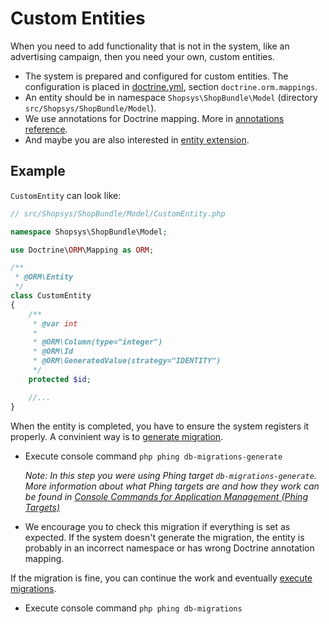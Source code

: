 # Custom Entities

When you need to add functionality that is not in the system, like an advertising campaign,
then you need your own, custom entities.

* The system is prepared and configured for custom entities.
The configuration is placed in [doctrine.yml](/project-base/app/config/packages/doctrine.yml), section `doctrine.orm.mappings`.
* An entity should be in namespace `Shopsys\ShopBundle\Model` (directory `src/Shopsys/ShopBundle/Model`).
* We use annotations for Doctrine mapping.
More in [annotations reference](https://www.doctrine-project.org/projects/doctrine-orm/en/latest/reference/annotations-reference.html).
* And maybe you are also interested in [entity extension](/docs/extensibility/entity-extension.md).

## Example

`CustomEntity` can look like:

```php
// src/Shopsys/ShopBundle/Model/CustomEntity.php

namespace Shopsys\ShopBundle\Model;

use Doctrine\ORM\Mapping as ORM;

/**
 * @ORM\Entity
 */
class CustomEntity
{
    /**
     * @var int
     *
     * @ORM\Column(type="integer")
     * @ORM\Id
     * @ORM\GeneratedValue(strategy="IDENTITY")
     */
    protected $id;

    //...
}
```

When the entity is completed, you have to ensure the system registers it properly.
A convinient way is to [generate migration](console-commands-for-application-management-phing-targets.md#db-migrations-generate).
* Execute console command `php phing db-migrations-generate`

    *Note: In this step you were using Phing target `db-migrations-generate`.
    More information about what Phing targets are and how they work can be found in [Console Commands for Application Management (Phing Targets)](/docs/introduction/console-commands-for-application-management-phing-targets.md)*

* We encourage you to check this migration if everything is set as expected.
If the system doesn't generate the migration, the entity is probably in an incorrect namespace or has wrong Doctrine annotation mapping.

If the migration is fine, you can continue the work and eventually
[execute migrations](console-commands-for-application-management-phing-targets.md#db-migrations).
* Execute console command `php phing db-migrations`

